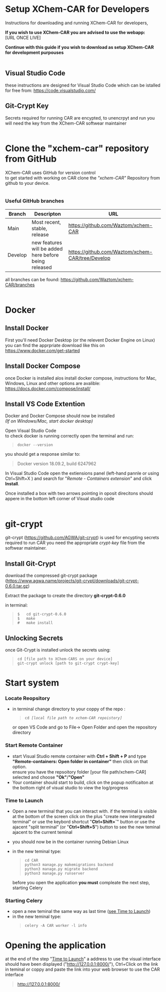 # <a name="SetupXChemCARforDevelopers"></a>**Setup XChem-CAR for Developers**
Instructions for downloading and running XChem-CAR for developers,<br>

**If you wish to use XChem-CAR you are advised to use the webapp:** <br>
[URL ONCE LIVE]

**Continue with this guide if you wish to download as setup XChem-CAR 
for development purpouses**<br><br>

## <a name="VisualStudioCode"></a>Visual Studio Code 
these instructions are designed for Visual Studio Code which can be istalled for free from: https://code.visualstudio.com/ 

## <a name="GitCryptKey"></a>Git-Crypt Key
Secrets required for running CAR are encypted, to unencrpyt and run you will need the key from the XChem-CAR softwear maintainer<br><br>

# <a name="RepositoryfromGitHub"></a>Clone the "xchem-car" repository from GitHub

XChem-CAR uses GitHub for version control<br>
to get started with working on CAR clone the <em>"xchem-CAR"</em> Repository from github to your device.<br><br>

### <a name="UsefulGitHubbranches"></a>Useful GitHub branches
| Branch  | Descripton                                            | URL                                 |
|---------|-------------------------------------------------------|-------------------------------------|
| Main    | Most recent, stable, release                          | https://github.com/Waztom/xchem-CAR |
| Develop | new features will be added <br> here before being released | https://github.com/Waztom/xchem-CAR/tree/Develop |

all branches can be found: https://github.com/Waztom/xchem-CAR/branches
<br><br>


# <a name="Docker"></a>Docker
## <a name="InstallDocker"></a>Install Docker 
First you'll need Docker Desktop (or the relevent Docker Engine on Linux) you can find the apprpriate  download like this on https://www.docker.com/get-started

## <a name="InstallDockerCompose"></a>Install Docker Compose
once Docker is installed alos install docker compose, instructions for Mac, Windows, Linux and other options are avalible: https://docs.docker.com/compose/install/


## <a name="InstallVSCodeExtention"></a>Install VS Code Extention
Docker and Docker Compose should now be installed <br> 
<em>(If on Windows/Mac, start docker desktop)</em><br>

Open Visual Studio Code<br>
to check docker is running correctly open the terminal and run:<br>
>```docker --version```<br>

you should get a response similar to:
>Docker version 18.09.2, build 6247962


In Visual Studio Code open the extiensions panel (left-hand pannle or using Ctrl+Shift+X ) and search for "<em>Remote - Containers extension</em>" and click **Install**.

Once installed a box with two arrows pointing in oposit direcitons should appere in the bottom left corner of Visual studio code
<br>
<br>
# <a name="gitcrypt"></a>git-crypt
git-crypt (https://github.com/AGWA/git-crypt) is used for encypting secrets required to run CAR
you need the appropriate <em>crypt-key</em> file from the softwear maintainer.

## <a name="InstallGitCrypt"></a>Install Git-Crypt
download the compressed git-crypt package (https://www.agwa.name/projects/git-crypt/downloads/git-crypt-0.6.0.tar.gz)

Extract the package to create the directory **git-crypt-0.6.0**

in terminal:
>```$   cd git-crypt-0.6.0```<br>
>```$   make```<br>
>```#   make install```

## <a name="UnlockingSecrets"></a>Unlocking Secrets
once Git-Crypt is installed unlock the secrets using:
>```cd [file path to XChem-CARS on your device]```<br>
>```git-crypt unlock [path to git-crypt crypt-key]```

# <a name="Startsystem"></a>Start system
### <a name="LocateReopsitory"></a>Locate Reopsitory
* in terminal change directory to your coppy of the repo :
    >```cd ```<em>```[local file path to xchem-CAR repoistory]```

    </em>
    or open VS Code and go to File-> Open Folder and open the repository directory<br>  
### <a name="StartRemoteContainer"></a>Start Remote Container
* start Visual Studio remote container with **Ctrl + Shift + P** and type **"Remote-containers: Open folder in container"** then click on that option. <br> ensure you have the repsoitory folder [your file path/xchem-CAR] selected and choose **"Ok"**/**"Open"**
* Your container should start to build, click on the popup notificaiton at the bottom right of visual studio to view the log/progress

### <a name="TimetoLaunch"></a>Time to Launch
* Open a new terminal that you can interact with. if the terminal is visible at the bottom of the screen click on the plus "create new intergreated terminal" or use the keybord shortcut "**Ctrl+Shift+`**" button or use the ajacent "split terminal" (or "**Ctrl+Shift+5**") button to see the new teminal ajacent to the current teminal
* you should now be in the container running Debian Linux
* in the new teminal type:
    >```cd CAR``` <br>
    >```python3 manage.py makemigrations backend``` <br>
    >```python3 manage.py migrate backend``` <br>
    >```python3 manage.py runserver```<br>

    before you open the application **you must** compleate the next step, starting Celery
### <a name="StartingCelery"></a>Starting Celery
* open a new teminal the same way as last time ([see Time to Launch](#TimeToLaunch))
* in the new teminal type:
    >```celery -A CAR worker -l info```
# Opening the application
at the end of the step "[Time to Launch](#TimeToLaunch)" a address to use the visual interface should have been displayed ("http://127.0.0.1:8000/"), Ctrl+Click on the link in teminal or coppy and paste the link into your web browser to use the CAR interface
>http://127.0.0.1:8000/
    


